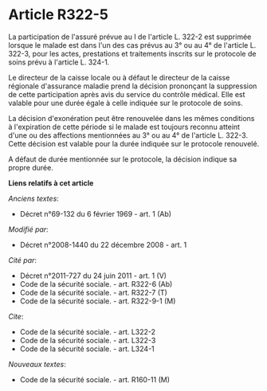 # Article R322-5

La participation de l'assuré prévue au I de l'article L. 322-2 est supprimée lorsque le malade est dans l'un des cas prévus
au 3° ou au 4° de l'article L. 322-3, pour les actes, prestations et traitements inscrits sur le protocole de soins prévu à
l'article L. 324-1. 

Le directeur de la caisse locale ou à défaut le directeur de la caisse régionale d'assurance maladie prend la décision
prononçant la suppression de cette participation après avis du service du contrôle médical. Elle est valable pour une durée
égale à celle indiquée sur le protocole de soins. 

La décision d'exonération peut être renouvelée dans les mêmes conditions à l'expiration de cette période si le malade est
toujours reconnu atteint d'une ou des affections mentionnées au 3° ou au 4° de l'article L. 322-3. Cette décision est valable
pour la durée indiquée sur le protocole renouvelé.

A défaut de durée mentionnée sur le protocole, la décision indique sa propre durée.

**Liens relatifs à cet article**

_Anciens textes_:

  - Décret n°69-132 du 6 février 1969 - art. 1 (Ab)

_Modifié par_:

  - Décret n°2008-1440 du 22 décembre 2008 - art. 1

_Cité par_:

  - Décret n°2011-727 du 24 juin 2011 - art. 1 (V)
  - Code de la sécurité sociale. - art. R322-6 (Ab)
  - Code de la sécurité sociale. - art. R322-7 (T)
  - Code de la sécurité sociale. - art. R322-9-1 (M)

_Cite_:

  - Code de la sécurité sociale. - art. L322-2
  - Code de la sécurité sociale. - art. L322-3
  - Code de la sécurité sociale. - art. L324-1

_Nouveaux textes_:

  - Code de la sécurité sociale. - art. R160-11 (M)
